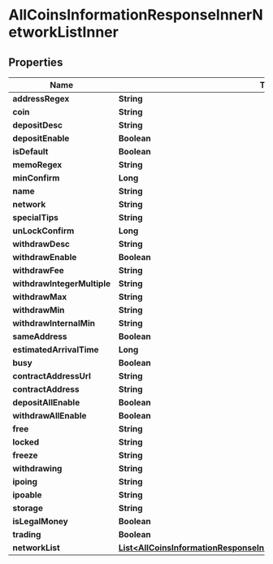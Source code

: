 

# AllCoinsInformationResponseInnerNetworkListInner


## Properties

| Name | Type | Description | Notes |
|------------ | ------------- | ------------- | -------------|
|**addressRegex** | **String** |  |  [optional] |
|**coin** | **String** |  |  [optional] |
|**depositDesc** | **String** |  |  [optional] |
|**depositEnable** | **Boolean** |  |  [optional] |
|**isDefault** | **Boolean** |  |  [optional] |
|**memoRegex** | **String** |  |  [optional] |
|**minConfirm** | **Long** |  |  [optional] |
|**name** | **String** |  |  [optional] |
|**network** | **String** |  |  [optional] |
|**specialTips** | **String** |  |  [optional] |
|**unLockConfirm** | **Long** |  |  [optional] |
|**withdrawDesc** | **String** |  |  [optional] |
|**withdrawEnable** | **Boolean** |  |  [optional] |
|**withdrawFee** | **String** |  |  [optional] |
|**withdrawIntegerMultiple** | **String** |  |  [optional] |
|**withdrawMax** | **String** |  |  [optional] |
|**withdrawMin** | **String** |  |  [optional] |
|**withdrawInternalMin** | **String** |  |  [optional] |
|**sameAddress** | **Boolean** |  |  [optional] |
|**estimatedArrivalTime** | **Long** |  |  [optional] |
|**busy** | **Boolean** |  |  [optional] |
|**contractAddressUrl** | **String** |  |  [optional] |
|**contractAddress** | **String** |  |  [optional] |
|**depositAllEnable** | **Boolean** |  |  [optional] |
|**withdrawAllEnable** | **Boolean** |  |  [optional] |
|**free** | **String** |  |  [optional] |
|**locked** | **String** |  |  [optional] |
|**freeze** | **String** |  |  [optional] |
|**withdrawing** | **String** |  |  [optional] |
|**ipoing** | **String** |  |  [optional] |
|**ipoable** | **String** |  |  [optional] |
|**storage** | **String** |  |  [optional] |
|**isLegalMoney** | **Boolean** |  |  [optional] |
|**trading** | **Boolean** |  |  [optional] |
|**networkList** | [**List&lt;AllCoinsInformationResponseInnerNetworkListInnerNetworkListInner&gt;**](AllCoinsInformationResponseInnerNetworkListInnerNetworkListInner.md) |  |  [optional] |



